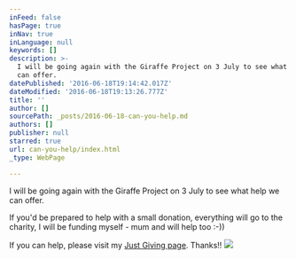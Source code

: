 ```yaml
---
inFeed: false
hasPage: true
inNav: true
inLanguage: null
keywords: []
description: >-
  I will be going again with the Giraffe Project on 3 July to see what help we
  can offer.
datePublished: '2016-06-18T19:14:42.017Z'
dateModified: '2016-06-18T19:13:26.777Z'
title: ''
author: []
sourcePath: _posts/2016-06-18-can-you-help.md
authors: []
publisher: null
starred: true
url: can-you-help/index.html
_type: WebPage

---
```

I will be going again with the Giraffe Project on 3 July to see what help we can offer.

If you'd be prepared to help with a small donation, everything will go to the charity, I will be funding myself - mum and will help too :-))

If you can help, please visit my [Just Giving page][0]. Thanks!!
![](https://the-grid-user-content.s3-us-west-2.amazonaws.com/78ad6b41-5f0d-44b5-9578-3cd16adf10d9.jpg)

  


[0]: https://www.justgiving.com/